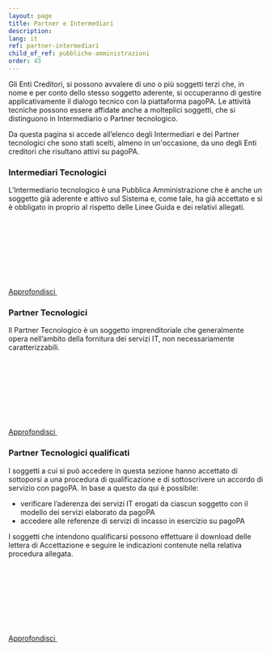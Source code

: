 ```yaml
---
layout: page
title: Partner e Intermediari
description: 
lang: it
ref: partner-intermediari
child_of_ref: pubbliche-amministrazioni
order: 43
---
```


Gli Enti Creditori, si possono avvalere di uno o più soggetti terzi che, in nome e per conto dello stesso soggetto aderente, si occuperanno di gestire applicativamente il dialogo tecnico con  la piattaforma pagoPA. Le attività tecniche possono essere affidate anche a molteplici soggetti, che si distinguono in Intermediario o Partner tecnologico. 

Da questa pagina  si accede all’elenco degli Intermediari e dei Partner tecnologici che sono stati scelti, almeno in un'occasione, da uno degli Enti creditori che risultano attivi su pagoPA.


### Intermediari Tecnologici 
L’Intermediario tecnologico è una Pubblica Amministrazione che è anche un soggetto già aderente e attivo sul Sistema e, come tale, ha già accettato e si è obbligato in proprio al rispetto delle Linee Guida e dei relativi allegati.

[Approfondisci <svg class="icon icon-xs icon-primary"><use xlink:href="/assets/bootstrap-italia/dist/svg/sprite.svg#it-arrow-right"></use></svg>](../intermediari-tecnologici)

### Partner Tecnologici 
Il Partner Tecnologico è un soggetto imprenditoriale che generalmente opera nell’ambito della fornitura dei servizi IT, non necessariamente caratterizzabili. 

[Approfondisci <svg class="icon icon-xs icon-primary"><use xlink:href="/assets/bootstrap-italia/dist/svg/sprite.svg#it-arrow-right"></use></svg>](../partner)

### Partner Tecnologici qualificati
I soggetti a cui si può accedere in questa sezione hanno accettato di sottoporsi a una procedura di qualificazione e di sottoscrivere un accordo di servizio con pagoPA. In base a questo da qui è possibile:
* verificare l’aderenza dei servizi IT erogati da ciascun soggetto con il modello dei servizi elaborato da pagoPA
* accedere alle referenze di servizi di incasso in esercizio su pagoPA

I soggetti che intendono qualificarsi possono effettuare il download delle lettera di Accettazione e seguire le indicazioni contenute nella relativa procedura allegata.

[Approfondisci <svg class="icon icon-xs icon-primary"><use xlink:href="/assets/bootstrap-italia/dist/svg/sprite.svg#it-arrow-right"></use></svg>](../partner-qualificati)
